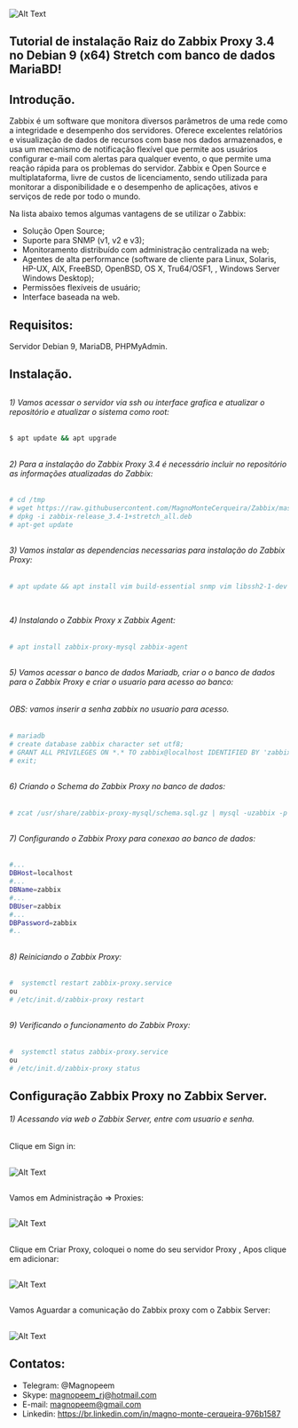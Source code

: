 

![Alt Text](https://github.com/MagnoMonteCerqueira/Zabbix/blob/master/Zabbix_3.4/src/img/Zabbix_server/banner_instalacao_zabbix_3.4.png)

##                                      Tutorial de instalação Raiz do Zabbix Proxy 3.4 no Debian 9 (x64) Stretch com banco de dados MariaBD!


## Introdução.

Zabbix é um software que monitora diversos parâmetros de uma rede como a integridade e desempenho dos servidores. Oferece excelentes relatórios e visualização de dados de recursos com base nos dados armazenados, e usa um mecanismo de notificação flexível que permite aos usuários configurar e-mail com alertas para qualquer evento, o que permite uma reação rápida para os problemas do servidor.
Zabbix e Open Source e multiplataforma, livre de custos de licenciamento, sendo utilizada para monitorar a disponibilidade e o desempenho de aplicações, ativos e serviços de rede por todo o mundo.

Na lista abaixo temos algumas vantagens de se utilizar o Zabbix:

* Solução Open Source;
* Suporte para SNMP (v1, v2 e v3);
* Monitoramento distribuído com administração centralizada na web;
* Agentes de alta performance (software de cliente para Linux, Solaris, HP-UX, AIX, FreeBSD, OpenBSD, OS X, Tru64/OSF1, , Windows Server Windows Desktop);
* Permissões flexíveis de usuário;
* Interface baseada na web.


## Requisitos:

Servidor Debian 9, MariaDB, PHPMyAdmin.


## Instalação.

##
###### 1) Vamos acessar o servidor via ssh ou interface grafica e atualizar o repositório e atualizar o sistema como root:

```sh
$ apt update && apt upgrade 
```
##
###### 2) Para a instalação do Zabbix Proxy 3.4 é necessário incluir no repositório as informações atualizadas do Zabbix:

```sh
# cd /tmp
# wget https://raw.githubusercontent.com/MagnoMonteCerqueira/Zabbix/master/Dicas_e_Truques/Zabbix_Server/Instalacao_3.4/Raiz/Arquivos/zabbix-release_3.4-1%2Bstretch_all.deb
# dpkg -i zabbix-release_3.4-1+stretch_all.deb
# apt-get update
```
##
###### 3) Vamos instalar as dependencias necessarias para instalação do Zabbix Proxy:

```sh
# apt update && apt install vim build-essential snmp vim libssh2-1-dev libssh2-1 libopenipmi-dev libsnmp-dev wget libcurl4-gnutls-dev fping curl libcurl3-gnutls libcurl3-gnutls-dev libiksemel-dev libiksemel-utils libiksemel3 sudo libevent-dev libpcre3-dev 
 
```

##
###### 4) Instalando o Zabbix Proxy x Zabbix Agent:

```sh
# apt install zabbix-proxy-mysql zabbix-agent
```

##
###### 5) Vamos acessar o banco de dados Mariadb, criar o o banco de dados para o Zabbix Proxy e criar o usuario para acesso ao banco:
###### OBS: vamos inserir a senha zabbix no usuario para acesso.
```sh
# mariadb 
# create database zabbix character set utf8;
# GRANT ALL PRIVILEGES ON *.* TO zabbix@localhost IDENTIFIED BY 'zabbix' WITH GRANT OPTION;
# exit;
```
##
###### 6) Criando o Schema do Zabbix Proxy no banco de dados:

```sh
# zcat /usr/share/zabbix-proxy-mysql/schema.sql.gz | mysql -uzabbix -p zabbix
```

##
###### 7) Configurando o Zabbix Proxy para conexao ao banco de dados:

```sh
#...
DBHost=localhost
#...
DBName=zabbix
#...
DBUser=zabbix
#...
DBPassword=zabbix
#..
```

##
###### 8) Reiniciando o Zabbix Proxy:

```sh
#  systemctl restart zabbix-proxy.service
ou
# /etc/init.d/zabbix-proxy restart
```
##
###### 9) Verificando o funcionamento do Zabbix Proxy:

```sh
#  systemctl status zabbix-proxy.service
ou
# /etc/init.d/zabbix-proxy status
```


## Configuração Zabbix Proxy no Zabbix Server.

###### 1) Acessando via web o Zabbix Server, entre com usuario e senha.
##
Clique em Sign in:
##
![Alt Text](https://github.com/MagnoMonteCerqueira/Zabbix/blob/master/Zabbix_3.4/src/img/Zabbix_proxy/nutela11.PNG)
##

Vamos em Administração => Proxies:
##
![Alt Text](https://github.com/MagnoMonteCerqueira/Zabbix/blob/master/Zabbix_3.4/src/img/Zabbix_proxy/nutela12.PNG)
##

Clique em Criar Proxy, coloquei o nome do seu servidor Proxy , Apos clique em adicionar:
##
![Alt Text](https://github.com/MagnoMonteCerqueira/Zabbix/blob/master/Zabbix_3.4/src/img/Zabbix_proxy/nutela113.PNG)
##

Vamos Aguardar a comunicação do Zabbix proxy com o Zabbix Server:
##
![Alt Text](https://github.com/MagnoMonteCerqueira/Zabbix/blob/master/Zabbix_3.4/src/img/Zabbix_proxy/nutela14.PNG)
##

##

## Contatos:


* Telegram: @Magnopeem
* Skype: magnopeem_rj@hotmail.com
* E-mail: magnopeem@gmail.com
* Linkedin: https://br.linkedin.com/in/magno-monte-cerqueira-976b1587
